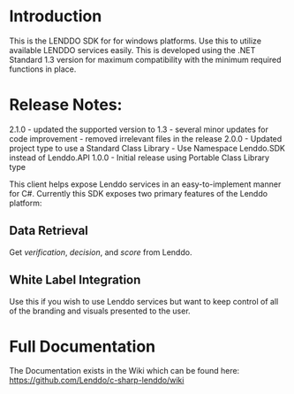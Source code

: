 # Introduction
This is the LENDDO SDK for for windows platforms. Use this to utilize available LENDDO services easily. This is developed using the .NET Standard 1.3 version for maximum compatibility with the minimum required functions in place.

# Release Notes:
2.1.0
	- updated the supported version to 1.3
	- several minor updates for code improvement
	- removed irrelevant files in the release
2.0.0 
	- Updated project type to use a Standard Class Library
	- Use Namespace Lenddo.SDK instead of Lenddo.API
1.0.0
	- Initial release using Portable Class Library type
	
This client helps expose Lenddo services in an easy-to-implement manner for C#. Currently this SDK exposes two primary features of the Lenddo platform:
## Data Retrieval
Get _verification_, _decision_, and _score_ from Lenddo.

## White Label Integration
Use this if you wish to use Lenddo services but want to keep control of all of the branding and visuals presented to the user.

# Full Documentation
The Documentation exists in the Wiki which can be found here: https://github.com/Lenddo/c-sharp-lenddo/wiki

